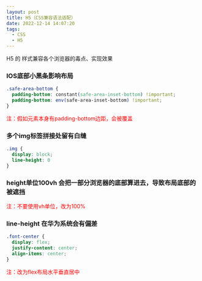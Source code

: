 ```yaml
---
layout: post
title: H5（CSS兼容语法适配）
date: 2022-12-14 14:07:20
tags: 
  - CSS
  - H5
---
```


H5 的 样式兼容各个浏览器的毒点、实现效果

<!-- more -->

### IOS底部小黑条影响布局

```css
.safe-area-bottom {
  padding-bottom: constant(safe-area-inset-bottom) !important;
  padding-bottom: env(safe-area-inset-bottom) !important;
}
```
<font color="red">注：假如元素本身有padding-bottom边距，会被覆盖</font>

### 多个img标签拼接处留有白缝

```css
.img {
  display: block;
  line-height: 0
}
```

### height单位100vh 会把一部分浏览器的底部算进去，导致布局底部的被遮挡

<font color="red">注：不要使用vh单位，改为100%</font>

### line-height 在华为系统会有偏差

```css
.font-center {
  display: flex;
  justify-content: center;
  align-items: center;
}
```
<font color="red">注：改为flex布局水平垂直居中</font>

<!-- more -->